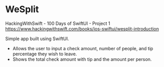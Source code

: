# WeSplit
HackingWithSwift - 100 Days of SwiftUI - Project 1
https://www.hackingwithswift.com/books/ios-swiftui/wesplit-introduction

Simple app built using SwiftUI.
* Allows the user to input a check amount, number of people, and tip percentage they wish to leave.
* Shows the total check amount with tip and the amount per person. 
